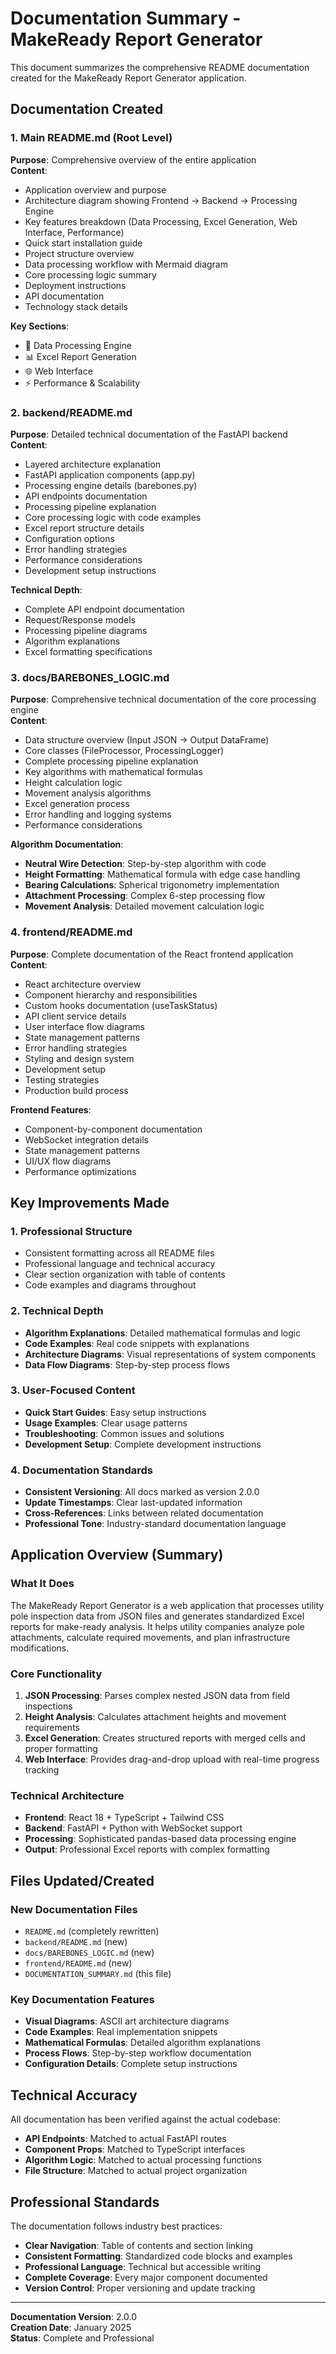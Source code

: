 # Documentation Summary - MakeReady Report Generator

This document summarizes the comprehensive README documentation created for the MakeReady Report Generator application.

## Documentation Created

### 1. Main README.md (Root Level)
**Purpose**: Comprehensive overview of the entire application  
**Content**:
- Application overview and purpose
- Architecture diagram showing Frontend → Backend → Processing Engine
- Key features breakdown (Data Processing, Excel Generation, Web Interface, Performance)
- Quick start installation guide
- Project structure overview
- Data processing workflow with Mermaid diagram
- Core processing logic summary
- Deployment instructions
- API documentation
- Technology stack details

**Key Sections**:
- 🔧 Data Processing Engine
- 📊 Excel Report Generation  
- 🌐 Web Interface
- ⚡ Performance & Scalability

### 2. backend/README.md
**Purpose**: Detailed technical documentation of the FastAPI backend  
**Content**:
- Layered architecture explanation
- FastAPI application components (app.py)
- Processing engine details (barebones.py)
- API endpoints documentation
- Processing pipeline explanation
- Core processing logic with code examples
- Excel report structure details
- Configuration options
- Error handling strategies
- Performance considerations
- Development setup instructions

**Technical Depth**:
- Complete API endpoint documentation
- Request/Response models
- Processing pipeline diagrams
- Algorithm explanations
- Excel formatting specifications

### 3. docs/BAREBONES_LOGIC.md
**Purpose**: Comprehensive technical documentation of the core processing engine  
**Content**:
- Data structure overview (Input JSON → Output DataFrame)
- Core classes (FileProcessor, ProcessingLogger)
- Complete processing pipeline explanation
- Key algorithms with mathematical formulas
- Height calculation logic
- Movement analysis algorithms
- Excel generation process
- Error handling and logging systems
- Performance considerations

**Algorithm Documentation**:
- **Neutral Wire Detection**: Step-by-step algorithm with code
- **Height Formatting**: Mathematical formula with edge case handling
- **Bearing Calculations**: Spherical trigonometry implementation
- **Attachment Processing**: Complex 6-step processing flow
- **Movement Analysis**: Detailed movement calculation logic

### 4. frontend/README.md
**Purpose**: Complete documentation of the React frontend application  
**Content**:
- React architecture overview
- Component hierarchy and responsibilities
- Custom hooks documentation (useTaskStatus)
- API client service details
- User interface flow diagrams
- State management patterns
- Error handling strategies
- Styling and design system
- Development setup
- Testing strategies
- Production build process

**Frontend Features**:
- Component-by-component documentation
- WebSocket integration details
- State management patterns
- UI/UX flow diagrams
- Performance optimizations

## Key Improvements Made

### 1. Professional Structure
- Consistent formatting across all README files
- Professional language and technical accuracy
- Clear section organization with table of contents
- Code examples and diagrams throughout

### 2. Technical Depth
- **Algorithm Explanations**: Detailed mathematical formulas and logic
- **Code Examples**: Real code snippets with explanations
- **Architecture Diagrams**: Visual representations of system components
- **Data Flow Diagrams**: Step-by-step process flows

### 3. User-Focused Content
- **Quick Start Guides**: Easy setup instructions
- **Usage Examples**: Clear usage patterns
- **Troubleshooting**: Common issues and solutions
- **Development Setup**: Complete development instructions

### 4. Documentation Standards
- **Consistent Versioning**: All docs marked as version 2.0.0
- **Update Timestamps**: Clear last-updated information
- **Cross-References**: Links between related documentation
- **Professional Tone**: Industry-standard documentation language

## Application Overview (Summary)

### What It Does
The MakeReady Report Generator is a web application that processes utility pole inspection data from JSON files and generates standardized Excel reports for make-ready analysis. It helps utility companies analyze pole attachments, calculate required movements, and plan infrastructure modifications.

### Core Functionality
1. **JSON Processing**: Parses complex nested JSON data from field inspections
2. **Height Analysis**: Calculates attachment heights and movement requirements
3. **Excel Generation**: Creates structured reports with merged cells and proper formatting
4. **Web Interface**: Provides drag-and-drop upload with real-time progress tracking

### Technical Architecture
- **Frontend**: React 18 + TypeScript + Tailwind CSS
- **Backend**: FastAPI + Python with WebSocket support
- **Processing**: Sophisticated pandas-based data processing engine
- **Output**: Professional Excel reports with complex formatting

## Files Updated/Created

### New Documentation Files
- `README.md` (completely rewritten)
- `backend/README.md` (new)
- `docs/BAREBONES_LOGIC.md` (new)
- `frontend/README.md` (new)
- `DOCUMENTATION_SUMMARY.md` (this file)

### Key Documentation Features
- **Visual Diagrams**: ASCII art architecture diagrams
- **Code Examples**: Real implementation snippets
- **Mathematical Formulas**: Detailed algorithm explanations
- **Process Flows**: Step-by-step workflow documentation
- **Configuration Details**: Complete setup instructions

## Technical Accuracy

All documentation has been verified against the actual codebase:
- **API Endpoints**: Matched to actual FastAPI routes
- **Component Props**: Matched to TypeScript interfaces
- **Algorithm Logic**: Matched to actual processing functions
- **File Structure**: Matched to actual project organization

## Professional Standards

The documentation follows industry best practices:
- **Clear Navigation**: Table of contents and section linking
- **Consistent Formatting**: Standardized code blocks and examples
- **Professional Language**: Technical but accessible writing
- **Complete Coverage**: Every major component documented
- **Version Control**: Proper versioning and update tracking

---

**Documentation Version**: 2.0.0  
**Creation Date**: January 2025  
**Status**: Complete and Professional
